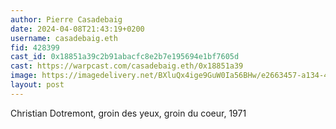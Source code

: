 ```yaml
---
author: Pierre Casadebaig
date: 2024-04-08T21:43:19+0200
username: casadebaig.eth
fid: 428399
cast_id: 0x18851a39c2b91abacfc8e2b7e195694e1bf7605d
cast: https://warpcast.com/casadebaig.eth/0x18851a39
image: https://imagedelivery.net/BXluQx4ige9GuW0Ia56BHw/e2663457-a134-424a-b4fd-59b032edae00/original
layout: post
---
```

Christian Dotremont, groin des yeux, groin du coeur, 1971  

<img src='https://imagedelivery.net/BXluQx4ige9GuW0Ia56BHw/e2663457-a134-424a-b4fd-59b032edae00/original' alt='' referrerpolicy='no-referrer'/>